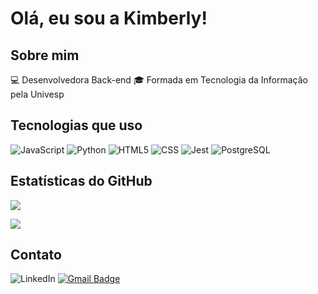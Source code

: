 # Olá, eu sou a Kimberly! 

## Sobre mim
💻 Desenvolvedora Back-end 
🎓 Formada em Tecnologia da Informação pela Univesp


## Tecnologias que uso
![JavaScript](https://img.shields.io/badge/JavaScript-F7DF1E?style=for-the-badge&logo=javascript&logoColor=black)
![Python](https://img.shields.io/badge/Python-3776AB?style=for-the-badge&logo=python&logoColor=white)
![HTML5](https://img.shields.io/badge/HTML5-333333?style=for-the-badge&logo=HTML5)
![CSS](https://img.shields.io/badge/CSS-333333?style=for-the-badge&logo=CSS3&logoColor=1572B6)
![Jest](https://img.shields.io/badge/Jest-333333?style=for-the-badge&logo=jest)
![PostgreSQL](https://img.shields.io/badge/PostgreSQL-333333?style=for-the-badge&logo=postgresql)

## Estatísticas do GitHub
![ ](https://github-readme-stats.vercel.app/api?username=kim-a9&show_icons=true&theme=radical)

![ ](https://komarev.com/ghpvc/?username=kim-a9&color=2D2348)

## Contato
![LinkedIn](https://img.shields.io/badge/LinkedIn-0077B5?style=for-the-badge&logo=linkedin&logoColor=white)
[![Gmail Badge](https://img.shields.io/badge/-kimberlysantosalves@gmail.com-006bed?style=for-the-badge&logo=Gmail&logoColor=white&link=mailto:kimberlysantosalves@gmail.com)](mailto:kimberlysantosalves@gmail.com)

